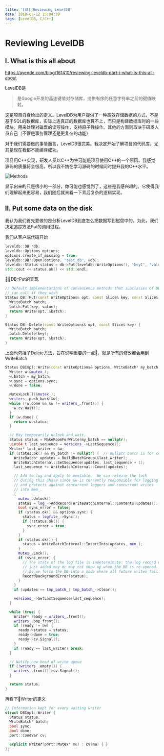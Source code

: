 ```yaml
---
title: '[译] Reviewing LevelDB'
date: 2018-05-12 15:04:39
tags: [LevelDB, C/C++]
---
```

# Reviewing LevelDB

## I. What is this all about

https://ayende.com/blog/161410/reviewing-leveldb-part-i-what-is-this-all-about

LevelDB是
> 是Google开发的高速键值对存储库，提供有序的任意字符串之前的键值映射。

这是项目自身给出的定义。LevelDB为用户提供了一种高效存储数据的方式，不是基于SQL的数据库，实际上连真正的数据库也算不上，而只是构建数据库时的一些模块，用来处理对磁盘的读写操作，支持原子性操作。其他的方面则取决于研发人员自己（不管是事务管理还是更复杂的功能）
<!-- more -->  
对于我们需要做的事情而言，LevelDB很完美。我决定开始了解项目的代码库，尤其是现在我都不能编译成功。

项目用C++实现，研发人员以C++为生可能是项目使用C++的一个原因。我感觉源码的质量将会很高，所以我不妨在学习源码的时候同时提升我的C++水平。

![Methods](https://ayende.com/blog/Images/Windows-Live-Writer/Reviewing-LevelDB-Part-I-What-is-this-al_87BA/image_4.png)

显示出来的只是很小的一部分，你可能也感觉到了，这些是我感兴趣的。它使得我们理解起来更容易，我们随后就来看一下背后复杂的逻辑实现。

## II. Put some data on the disk

我认为我们首先要做的是分析LevelDB到底怎么把数据写到磁盘中的。为此，我们决定追踪方法Put的调用过程。

我们从客户端代码开始

```cpp
leveldb::DB *db;
leveldb::Options options;
options.create_if_missing = true;
leveldb::DB::Open(options, "test_db", &db);
leveldb::Status status = db->Put(leveldb::WriteOptions(), "key1", "value1");
std::cout << status.ok() << std::endl;
```
DB::Put的实现
```cpp
// Default implementations of convenience methods that subclasses of DB
// can call if they wish
Status DB::Put(const WriteOptions& opt, const Slice& key, const Slice& value) {
  WriteBatch batch;
  batch.Put(key, value);
  return Write(opt, &batch);
}

Status DB::Delete(const WriteOptions& opt, const Slice& key) {
  WriteBatch batch;
  batch.Delete(key);
  return Write(opt, &batch);
}
```
上面也包括了Delete方法，旨在说明重要的一点，就是所有的修改都会用到WriteBatch
```cpp
Status DBImpl::Write(const WriteOptions& options, WriteBatch* my_batch) {
  Writer w(&mutex_);
  w.batch = my_batch;
  w.sync = options.sync;
  w.done = false;

  MutexLock l(&mutex_);
  writers_.push_back(&w);
  while (!w.done && &w != writers_.front()) {
    w.cv.Wait();
  }
  if (w.done) {
    return w.status;
  }

  // May temporarily unlock and wait.
  Status status = MakeRoomForWrite(my_batch == nullptr);
  uint64_t last_sequence = versions_->LastSequence();
  Writer* last_writer = &w;
  if (status.ok() && my_batch != nullptr) {  // nullptr batch is for compactions
    WriteBatch* updates = BuildBatchGroup(&last_writer);
    WriteBatchInternal::SetSequence(updates, last_sequence + 1);
    last_sequence += WriteBatchInternal::Count(updates);

    // Add to log and apply to memtable.  We can release the lock
    // during this phase since &w is currently responsible for logging
    // and protects against concurrent loggers and concurrent writes
    // into mem_.
    {
      mutex_.Unlock();
      status = log_->AddRecord(WriteBatchInternal::Contents(updates));
      bool sync_error = false;
      if (status.ok() && options.sync) {
        status = logfile_->Sync();
        if (!status.ok()) {
          sync_error = true;
        }
      }
      if (status.ok()) {
        status = WriteBatchInternal::InsertInto(updates, mem_);
      }
      mutex_.Lock();
      if (sync_error) {
        // The state of the log file is indeterminate: the log record we
        // just added may or may not show up when the DB is re-opened.
        // So we force the DB into a mode where all future writes fail.
        RecordBackgroundError(status);
      }
    }
    if (updates == tmp_batch_) tmp_batch_->Clear();

    versions_->SetLastSequence(last_sequence);
  }

  while (true) {
    Writer* ready = writers_.front();
    writers_.pop_front();
    if (ready != &w) {
      ready->status = status;
      ready->done = true;
      ready->cv.Signal();
    }
    if (ready == last_writer) break;
  }

  // Notify new head of write queue
  if (!writers_.empty()) {
    writers_.front()->cv.Signal();
  }

  return status;
}
```
再看下Writer的定义
```cpp
// Information kept for every waiting writer
struct DBImpl::Writer {
  Status status;
  WriteBatch* batch;
  bool sync;
  bool done;
  port::CondVar cv;

  explicit Writer(port::Mutex* mu) : cv(mu) { }
};
```
